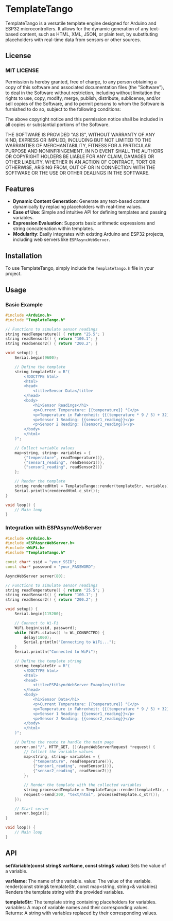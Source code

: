# TemplateTango

TemplateTango is a versatile template engine designed for Arduino and ESP32 microcontrollers. It allows for the dynamic generation of any text-based content, such as HTML, XML, JSON, or plain text, by substituting placeholders with real-time data from sensors or other sources.

## License

### MIT LICENSE

Permission is hereby granted, free of charge, to any person obtaining a copy
of this software and associated documentation files (the "Software"), to deal
in the Software without restriction, including without limitation the rights
to use, copy, modify, merge, publish, distribute, sublicense, and/or sell
copies of the Software, and to permit persons to whom the Software is
furnished to do so, subject to the following conditions:

The above copyright notice and this permission notice shall be included in all
copies or substantial portions of the Software.

THE SOFTWARE IS PROVIDED "AS IS", WITHOUT WARRANTY OF ANY KIND, EXPRESS OR
IMPLIED, INCLUDING BUT NOT LIMITED TO THE WARRANTIES OF MERCHANTABILITY,
FITNESS FOR A PARTICULAR PURPOSE AND NONINFRINGEMENT. IN NO EVENT SHALL THE
AUTHORS OR COPYRIGHT HOLDERS BE LIABLE FOR ANY CLAIM, DAMAGES OR OTHER
LIABILITY, WHETHER IN AN ACTION OF CONTRACT, TORT OR OTHERWISE, ARISING FROM,
OUT OF OR IN CONNECTION WITH THE SOFTWARE OR THE USE OR OTHER DEALINGS IN THE
SOFTWARE.

## Features

- **Dynamic Content Generation**: Generate any text-based content dynamically by replacing placeholders with real-time values.
- **Ease of Use**: Simple and intuitive API for defining templates and passing variables.
- **Expression Evaluation**: Supports basic arithmetic expressions and string concatenation within templates.
- **Modularity**: Easily integrates with existing Arduino and ESP32 projects, including web servers like `ESPAsyncWebServer`.

## Installation

To use TemplateTango, simply include the `TemplateTango.h` file in your project.

## Usage

### Basic Example

```cpp
#include <Arduino.h>
#include "TemplateTango.h"

// Functions to simulate sensor readings
string readTemperature() { return "25.5"; }
string readSensor1() { return "100.1"; }
string readSensor2() { return "200.2"; }

void setup() {
    Serial.begin(9600);

    // Define the template
    string templateStr = R"(
        <!DOCTYPE html>
        <html>
        <head>
            <title>Sensor Data</title>
        </head>
        <body>
            <h1>Sensor Readings</h1>
            <p>Current Temperature: {{temperature}} °C</p>
            <p>Temperature in Fahrenheit: {{(temperature * 9 / 5) + 32}} °F</p>
            <p>Sensor 1 Reading: {{sensor1_reading}}</p>
            <p>Sensor 2 Reading: {{sensor2_reading}}</p>
        </body>
        </html>
    )";

    // Collect variable values
    map<string, string> variables = {
        {"temperature", readTemperature()},
        {"sensor1_reading", readSensor1()},
        {"sensor2_reading", readSensor2()}
    };

    // Render the template
    string renderedHtml = TemplateTango::render(templateStr, variables);
    Serial.println(renderedHtml.c_str());
}

void loop() {
    // Main loop
}
```
### Integration with ESPAsyncWebServer
```cpp
#include <Arduino.h>
#include <ESPAsyncWebServer.h>
#include <WiFi.h>
#include "TemplateTango.h"

const char* ssid = "your_SSID";
const char* password = "your_PASSWORD";

AsyncWebServer server(80);

// Functions to simulate sensor readings
string readTemperature() { return "25.5"; }
string readSensor1() { return "100.1"; }
string readSensor2() { return "200.2"; }

void setup() {
    Serial.begin(115200);

    // Connect to Wi-Fi
    WiFi.begin(ssid, password);
    while (WiFi.status() != WL_CONNECTED) {
        delay(1000);
        Serial.println("Connecting to WiFi...");
    }
    Serial.println("Connected to WiFi");

    // Define the template string
    string templateStr = R"(
        <!DOCTYPE html>
        <html>
        <head>
            <title>ESPAsyncWebServer Example</title>
        </head>
        <body>
            <h1>Sensor Data</h1>
            <p>Current Temperature: {{temperature}} °C</p>
            <p>Temperature in Fahrenheit: {{(temperature * 9 / 5) + 32}} °F</p>
            <p>Sensor 1 Reading: {{sensor1_reading}}</p>
            <p>Sensor 2 Reading: {{sensor2_reading}}</p>
        </body>
        </html>
    )";

    // Define the route to handle the main page
    server.on("/", HTTP_GET, [](AsyncWebServerRequest *request) {
        // Collect the variable values
        map<string, string> variables = {
            {"temperature", readTemperature()},
            {"sensor1_reading", readSensor1()},
            {"sensor2_reading", readSensor2()}
        };

        // Render the template with the collected variables
        string processedTemplate = TemplateTango::render(templateStr, variables);
        request->send(200, "text/html", processedTemplate.c_str());
    });

    // Start server
    server.begin();
}

void loop() {
    // Main loop
}
```
## API

**setVariable(const string& varName, const string& value)**
Sets the value of a variable.

**varName:** The name of the variable.
value: The value of the variable.
render(const string& templateStr, const map<string, string>& variables)
Renders the template string with the provided variables.

**templateStr:** The template string containing placeholders for variables.
variables: A map of variable names and their corresponding values.
Returns: A string with variables replaced by their corresponding values.
